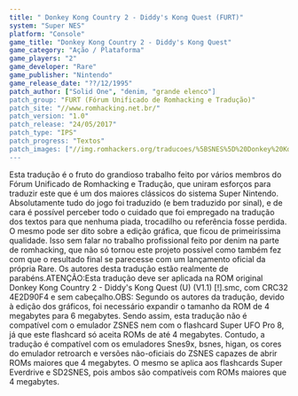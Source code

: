 ```yaml
---
title: " Donkey Kong Country 2 - Diddy's Kong Quest (FURT)"
system: "Super NES"
platform: "Console"
game_title: "Donkey Kong Country 2 - Diddy's Kong Quest"
game_category: "Ação / Plataforma"
game_players: "2"
game_developer: "Rare"
game_publisher: "Nintendo"
game_release_date: "??/12/1995"
patch_author: ["Solid One", "denim, "grande elenco"]
patch_group: "FURT (Fórum Unificado de Romhacking e Tradução)"
patch_site: "//www.romhacking.net.br/"
patch_version: "1.0"
patch_release: "24/05/2017"
patch_type: "IPS"
patch_progress: "Textos"
patch_images: ["//img.romhackers.org/traducoes/%5BSNES%5D%20Donkey%20Kong%20Country%202%20-%20FURT%20-%201.png","//img.romhackers.org/traducoes/%5BSNES%5D%20Donkey%20Kong%20Country%202%20-%20FURT%20-%202.png","//img.romhackers.org/traducoes/%5BSNES%5D%20Donkey%20Kong%20Country%202%20-%20FURT%20-%203.png"]
---
```

Esta tradução é o fruto do grandioso trabalho feito por vários membros do Fórum Unificado de Romhacking e Tradução, que uniram esforços para traduzir este que é um dos maiores clássicos do sistema Super Nintendo. Absolutamente tudo do jogo foi traduzido (e bem traduzido por sinal), e de cara é possível perceber todo o cuidado que foi empregado na tradução dos textos para que nenhuma piada, trocadilho ou referência fosse perdida. O mesmo pode ser dito sobre a edição gráfica, que ficou de primeiríssima qualidade. Isso sem falar no trabalho profissional feito por denim na parte de romhacking, que não só tornou este projeto possível como também fez com que o resultado final se parecesse com um lançamento oficial da própria Rare. Os autores desta tradução estão realmente de parabéns.ATENÇÃO:Esta tradução deve ser aplicada na ROM original Donkey Kong Country 2 - Diddy's Kong Quest (U) (V1.1) [!].smc, com CRC32 4E2D90F4 e sem cabeçalho.OBS: Segundo os autores da tradução, devido à edição dos gráficos, foi necessário expandir o tamanho da ROM de 4 megabytes para 6 megabytes. Sendo assim, esta tradução não é compatível com o emulador ZSNES nem com o flashcard Super UFO Pro 8, já que este flashcard só aceita ROMs de até 4 megabytes. Contudo, a tradução é compatível com os emuladores Snes9x, bsnes, higan, os cores do emulador retroarch e versões não-oficiais do ZSNES capazes de abrir ROMs maiores que 4 megabytes. O mesmo se aplica aos flashcards Super Everdrive e SD2SNES, pois ambos são compatíveis com ROMs maiores que 4 megabytes.
